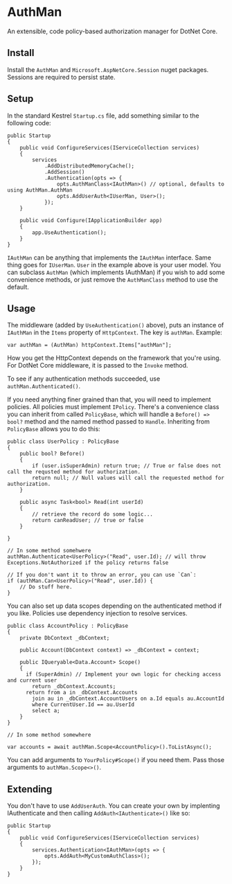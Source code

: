 AuthMan
=======

An extensible, code policy-based authorization manager for DotNet Core.

Install
-------

Install the `AuthMan` and `Microsoft.AspNetCore.Session` nuget packages. Sessions are required to persist state.

Setup
-----

In the standard Kestrel `Startup.cs` file, add something similar to the following code:

    public Startup
    {
        public void ConfigureServices(IServiceCollection services)
        {
            services
                .AddDistributedMemoryCache();
                .AddSession()
                .Authentication(opts => {
                    opts.AuthManClass<IAuthMan>() // optional, defaults to using AuthMan.AuthMan
                    opts.AddUserAuth<IUserMan, User>();
                });
        }

        public void Configure(IApplicationBuilder app)
        {
            app.UseAuthentication();
        }
    }

`IAuthMan` can be anything that implements the `IAuthMan` interface. Same thing goes for `IUserMan`.
`User` in the example above is your user model. You can subclass `AuthMan` (which implements IAuthMan) if you wish to
add some  convenience methods, or just remove the `AuthManClass` method to use the default.

Usage
-----

The middleware (added by `UseAuthentication()` above), puts an instance of `IAuthMan` in the `Items` property
of `HttpContext`. The key is `authMan`. Example:

    var authMan = (AuthMan) httpContext.Items["authMan"];

How you get the HttpContext depends on the framework that you're using. For DotNet Core middleware, it is
passed to the `Invoke` method.

To see if any authentication methods succeeded, use `authMan.Authenticated()`.

If you need anything finer grained than that, you will need to implement policies. All policies must implement
`IPolicy`. There's a convenience class you can inherit from called `PolicyBase`, which will handle a
`Before() => bool?` method and the named method passed to `Handle`. Inheriting from `PolicyBase` allows you to do this:

    public class UserPolicy : PolicyBase
    {
        public bool? Before()
        {
            if (user.isSuperAdmin) return true; // True or false does not call the requsted method for authorization.
            return null; // Null values will call the requested method for authorization.
        }

        public async Task<bool> Read(int userId)
        {
            // retrieve the record do some logic...
            return canReadUser; // true or false
        }

    }

    // In some method somehwere
    authMan.Authenticate<UserPolicy>("Read", user.Id); // will throw Exceptions.NotAuthorized if the policy returns false

    // If you don't want it to throw an error, you can use `Can`:
    if (authMan.Can<UserPolicy>("Read", user.Id)) {
        // Do stuff here.
    }

You can also set up data scopes depending on the authenticated method if you like. Policies use dependency injection to
resolve services.

    public class AccountPolicy : PolicyBase
    {
        private DbContext _dbContext;

        public Account(DbContext context) => _dbContext = context;

        public IQueryable<Data.Account> Scope()
        {
          if (SuperAdmin) // Implement your own logic for checking access and current user
            return _dbContext.Accounts;
          return from a in _dbContext.Accounts
            join au in _dbContext.AccountUsers on a.Id equals au.AccountId
            where CurrentUser.Id == au.UserId  
            select a;
        }
    }

    // In some method somewhere

    var accounts = await authMan.Scope<AccountPolicy>().ToListAsync();

You can add arguments to `YourPolicy#Scope()` if you need them. Pass those arguments to `authMan.Scope<>()`.


Extending
---------

You don't have to use `AddUserAuth`. You can create your own by implenting IAuthenticate and then calling
`AddAuth<IAuthenticate>()` like so:

    public Startup
    {
        public void ConfigureServices(IServiceCollection services)
        {
            services.Authentication<IAuthMan>(opts => {
                opts.AddAuth<MyCustomAuthClass>();
            });
        }
    }
